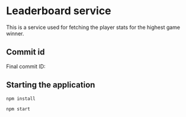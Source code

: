 # Leaderboard service

This is a service used for fetching the player stats for the highest game winner.

## Commit id

Final commit ID: 

## Starting the application

```bash
npm install
```

```bash
npm start
```

